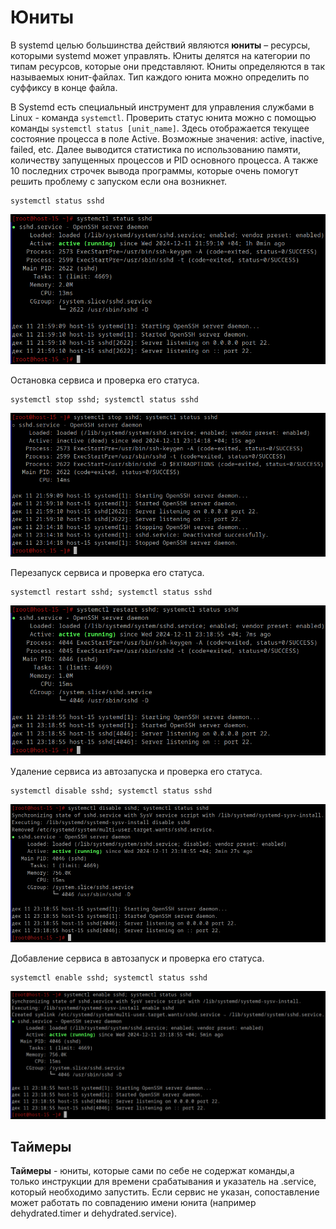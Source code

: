 # Юниты
В systemd целью большинства действий являются **юниты** – ресурсы, которыми systemd может управлять.
Юниты делятся на категории по типам ресурсов, которые они представляют.
Юниты определяются в так называемых юнит-файлах. Тип каждого юнита можно определить по суффиксу в конце файла.

В Systemd есть специальный инструмент для управления службами в Linux - команда `systemctl`.
Проверить статус юнита можно с помощью команды `systemctl status [unit_name]`.
Здесь отображается текущее состояние процесса в поле Active. Возможные значения: active, inactive, failed, etc.
Далее выводится статистика по использованию памяти, количеству запущенных процессов и PID основного процесса.
А также 10 последних строчек вывода программы, которые очень помогут решить проблему с запуском если она возникнет.
```
systemctl status sshd
```
![1.png](/solutions/Systemd-1/screenshots/1.png)

Остановка сервиса и проверка его статуса.
```
systemctl stop sshd; systemctl status sshd
```
![2.png](/solutions/Systemd-1/screenshots/2.png)

Перезапуск сервиса и проверка его статуса.
```
systemctl restart sshd; systemctl status sshd
```
![3.png](/solutions/Systemd-1/screenshots/3.png)

Удаление сервиса из автозапуска и проверка его статуса.
```
systemctl disable sshd; systemctl status sshd
```
![4.png](/solutions/Systemd-1/screenshots/4.png)

Добавление сервиса в автозапуск и проверка его статуса.
```
systemctl enable sshd; systemctl status sshd
```
![5.png](/solutions/Systemd-1/screenshots/5.png)

## Таймеры
**Таймеры** - юниты, которые сами по себе не содержат команды,а только инструкции для времени срабатывания и указатель на .service, который необходимо запустить.
Если сервис не указан, сопоставление может работать по совпадению имени юнита (например dehydrated.timer и dehydrated.service).
